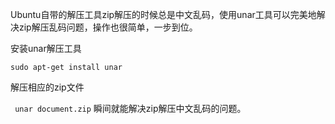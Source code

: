 Ubuntu自带的解压工具zip解压的时候总是中文乱码，使用unar工具可以完美地解决zip解压乱码问题，操作也很简单，一步到位。

  
 安装unar解压工具

   `sudo apt-get install unar`

   解压相应的zip文件

   ` unar document.zip`
瞬间就能解决zip解压中文乱码的问题。
